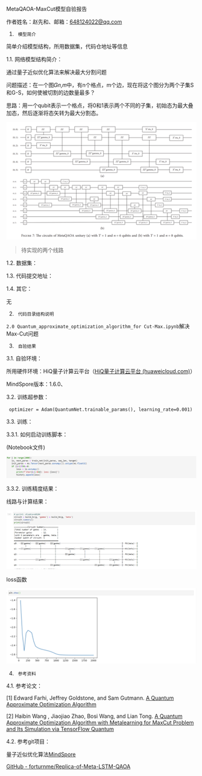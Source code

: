 MetaQAOA-MaxCut模型自验报告

作者姓名：赵先和、邮箱：648124022@qq.com

1.      模型简介

简单介绍模型结构，所用数据集，代码仓地址等信息

1.1.  网络模型结构简介：

通过量子近似优化算法来解决最大分割问题

问题描述：在一个图𝐺𝑛,𝑚中，有n个格点，m个边，现在将这个图分为两个子集S和G-S，如何使被切割的边数量最多？

思路：用一个qubit表示一个格点，将0和1表示两个不同的子集，初始态为最大叠加态，然后逐渐将态矢转为最大分割态。

![image-20220813164743936](MetaQAOA-MaxCut模型自验报告.assets/image-20220813164743936.png)

> 待实现的两个线路

1.2.  数据集：



1.3.  代码提交地址：



1.4.  其它：

无

2.      代码目录结构说明

`2.0 Quantum_approximate_optimization_algorithm_for Cut-Max.ipynb`解决Max-Cut问题

3.      自验结果



3.1.  自验环境：

所用硬件环境：HiQ量子计算云平台（[HiQ量子计算云平台 (huaweicloud.com)](https://hiq.huaweicloud.com/portal/programming/jupyterNotebook)）

MindSpore版本：1.6.0、

3.2.  训练超参数：



` optimizer = Adam(QuantumNet.trainable_params(), learning_rate=0.001)`

3.3.  训练：



3.3.1.  如何启动训练脚本：

(Notebook文件)

![image-20220819220921162](MetaQAOA-MaxCut模型自验报告.assets/image-20220819220921162.png)

3.3.2.  训练精度结果：

线路与计算结果：

![image-20220819220948332](MetaQAOA-MaxCut模型自验报告.assets/image-20220819220948332.png)

loss函数

![image-20220819221017459](MetaQAOA-MaxCut模型自验报告.assets/image-20220819221017459.png)

4.      参考资料

4.1.  参考论文：

[1] Edward Farhi, Jeffrey Goldstone, and Sam Gutmann. [A Quantum Approximate Optimization Algorithm](https://arxiv.org/pdf/1411.4028.pdf)

[2] Haibin Wang , Jiaojiao Zhao, Bosi Wang, and Lian Tong. [A Quantum Approximate Optimization Algorithm with Metalearning for MaxCut Problem and Its Simulation via TensorFlow Quantum](https://www.hindawi.com/journals/mpe/2021/6655455/#data-availability)

4.2.  参考git项目：

量子近似优化算法[MindSpore](https://mindspore.cn/mindquantum/docs/zh-CN/master/quantum_approximate_optimization_algorithm.html#%E9%87%8F%E5%AD%90%E8%BF%91%E4%BC%BC%E4%BC%98%E5%8C%96%E7%AE%97%E6%B3%95)

[GitHub - forturnme/Replica-of-Meta-LSTM-QAOA](https://github.com/forturnme/Replica-of-Meta-LSTM-QAOA)
